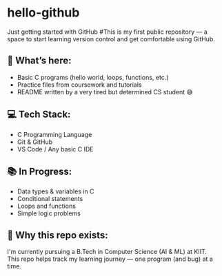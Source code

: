 # hello-github
Just getting started with GitHub
#This is my first public repository — a space to start learning version control and get comfortable using GitHub.

## 📌 What’s here:
- Basic C programs (hello world, loops, functions, etc.)
- Practice files from coursework and tutorials
- README written by a very tired but determined CS student 😅

## 💻 Tech Stack:
- C Programming Language
- Git & GitHub
- VS Code / Any basic C IDE

## 📚 In Progress:
- Data types & variables in C
- Conditional statements
- Loops and functions
- Simple logic problems

## 🤖 Why this repo exists:
I'm currently pursuing a B.Tech in Computer Science (AI & ML) at KIIT.  
This repo helps track my learning journey — one program (and bug) at a time.
